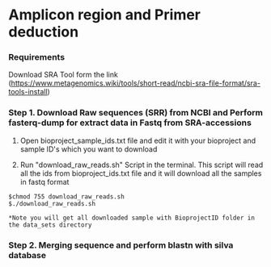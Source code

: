 # Amplicon region and Primer deduction

### Requirements 
Download SRA Tool form the link (https://www.metagenomics.wiki/tools/short-read/ncbi-sra-file-format/sra-tools-install)

### Step 1. Download Raw sequences (SRR) from NCBI and Perform fasterq-dump for extract data in Fastq from SRA-accessions

1) Open bioproject_sample_ids.txt file and edit it with your bioproject and sample ID's which you want to download

2) Run "download_raw_reads.sh" Script in the terminal. This script will read all the ids from bioproject_ids.txt file and it will download all the samples in fastq format

```
$chmod 755 download_raw_reads.sh
$./download_raw_reads.sh

*Note you will get all downloaded sample with BioprojectID folder in the data_sets directory
```
### Step 2. Merging sequence and perform blastn with silva database




